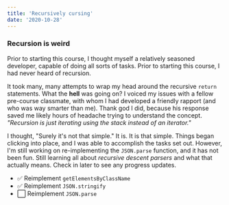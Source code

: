 ```yaml
---
title: 'Recursively cursing'
date: '2020-10-28'
---
```

### Recursion is weird
Prior to starting this course, I thought myself a relatively seasoned developer, capable of doing all sorts of tasks. Prior to starting this course, I had never heard of recursion.

It took many, many attempts to wrap my head around the recursive `return` statements. What the **hell** was going on? I voiced my issues with a fellow pre-course classmate, with whom I had developed a friendly rapport (and who was way smarter than me). Thank god I did, because his response saved me likely hours of headache trying to understand the concept. *"Recursion is just iterating using the stack instead of an iterator."*

I thought, "Surely it's not that simple." It is. It is that simple. Things began clicking into place, and I was able to accomplish the tasks set out. However, I'm still working on re-implementing the `JSON.parse` function, and it has not been fun. Still learning all about _recursive descent parsers_ and what that actually means. Check in later to see any progress updates.

- ✅ Reimplement `getElementsByClassName`
- ✅ Reimplement `JSON.stringify`
- ⬜ Reimplement `JSON.parse`